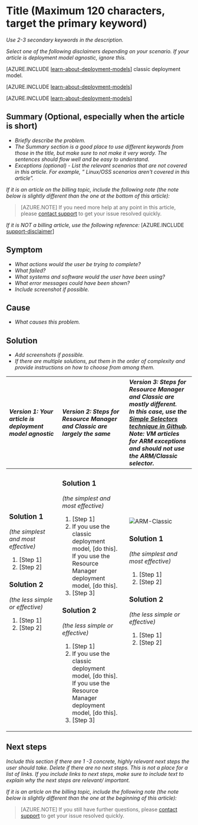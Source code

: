 <properties
   pageTitle="Page title that displays in the browser tab and search results"
   description="Article description that will be displayed on landing pages and in most search results"
   services="service-name"
   documentationCenter="dev-center-name"
   authors="GitHub-alias-of-only-one-author"
   manager="manager-alias"
   editor=""
   tags="comma-separates-additional-tags-if-required"/>

<tags
   ms.service="required"
   ms.devlang="may be required"
   ms.topic="article"
   ms.tgt_pltfrm="may be required"
   ms.workload="required"
   ms.date="mm/dd/yyyy"
   ms.author="Your MSFT alias or your full email address;semicolon separates two or more"/>

# Title (Maximum 120 characters, target the primary keyword)

_Use 2-3 secondary keywords in the description._

_Select one of the following disclaimers depending on your scenario. If your article is deployment model agnostic, ignore this._

[AZURE.INCLUDE [learn-about-deployment-models](../../includes/learn-about-deployment-models-rm-include.md)] classic deployment model.

[AZURE.INCLUDE [learn-about-deployment-models](../../includes/learn-about-deployment-models-classic-include.md)]

[AZURE.INCLUDE [learn-about-deployment-models](../../learn-about-deployment-models-both-include.md)]

## Summary (Optional, especially when the article is short)

- _Briefly describe the problem._
- _The Summary section is a good place to use different keywords from those in the title, but make sure to not make it very wordy. The sentences should flow well and be easy to understand._
- _Exceptions (optional) - List the relevant scenarios that are not covered in this article. For example, ” Linux/OSS scenarios aren't covered in this article”._

_If it is an article on the billing topic, include the following note (the note below is slightly different than the one at the bottom of this article):_
> [AZURE.NOTE] If you need more help at any point in this article, please [contact support](https://portal.azure.com/?#blade/Microsoft_Azure_Support/HelpAndSupportBlade) to get your issue resolved quickly.

_If it is NOT a billing article, use the following reference:_
[AZURE.INCLUDE [support-disclaimer](../../includes/support-disclaimer.md)]

## Symptom

- _What actions would the user be trying to complete?_
- _What failed?_
- _What systems and software would the user have been using?_
- _What error messages could have been shown?_
- _Include screenshot if possible._

## Cause

- _What causes this problem._

## Solution

- _Add screenshots if possible._
- _If there are multiple solutions, put them in the order of complexity and provide instructions on how to choose from among them._

| <em>Version 1: Your article is deployment model agnostic</em> | <em>Version 2: Steps for Resource Manager and Classic are largely the same</em> | <em>Version 3: Steps for Resource Manager and Classic are mostly different. <br />In this case, use the <a href="https://github.com/Azure/azure-content-pr/blob/master/contributor-guide/custom-markdown-extensions.md#simple-selectors">Simple Selectors technique in Github</a>. <br />Note: VM articles for ARM exceptions and should not use the ARM/Classic selector.</em> |
|:------------------------------------------------------|:-----------------------------------------------------------|:----------------------------------------------------------------------------------------------------------------------------------------------------------------------------|
| <p><h3>Solution 1</h3><em>(the simplest and most effective)</em></p><ol><li>[Step 1]</li><li>[Step 2]</li></ol><p><h3>Solution 2</h3><em>(the less simple or effective)</em></p><ol><li>[Step 1]</li><li>[Step 2]</li></ol><br /><br /><br /><br /><br /><br /><br /><br /> | <p><h3>Solution 1</h3><em>(the simplest and most effective)</em></p><ol><li>[Step 1]</li><li>If you use the classic deployment model, [do this].<br />If you use the Resource Manager deployment model, [do this].</li><li>[Step 3]</li></ol><p><h3>Solution 2</h3><em>(the less simple or effective)</em></p><ol><li>[Step 1]</li><li>If you use the classic deployment model, [do this].<br />If you use the Resource Manager deployment model, [do this].</li><li>[Step 3]</li></ol> | <img src="media/markdown-template-for-support-articles-symptom-cause-resolution/rm-classic.png" alt="ARM-Classic"><p><h3>Solution 1</h3><em>(the simplest and most effective)</em></p><ol><li>[Step 1]</li><li>[Step 2]</li></ol><p><h3>Solution 2</h3><em>(the less simple or effective)</em></p><ol><li>[Step 1]</li><li>[Step 2]</li></ol><br /><br /><br /><br /> |

## Next steps
_Include this section if there are 1 -3 concrete, highly relevant next steps the user should take. Delete if there are no next steps. This is not a place for a list of links. If you include links to next steps, make sure to include text to explain why the next steps are relevant/ important._

_If it is an article on the billing topic, include the following note (the note below is slightly different than the one at the beginning of this article):_
> [AZURE.NOTE] If you still have further questions, please [contact support](https://portal.azure.com/?#blade/Microsoft_Azure_Support/HelpAndSupportBlade) to get your issue resolved quickly.
